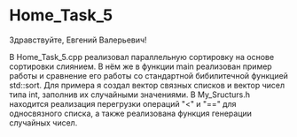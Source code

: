 # Home_Task_5

Здравствуйте, Евгений Валерьевич!

В Home_Task_5.cpp реализовал параллельную сортировку на основе сортировки слиянием. В нём же в функции main реализован пример работы и сравнение его работы со стандартной бибилитечной функцией std::sort. Для примера я создал вектор связных списков и вектор чисел типа int, заполнив их случайными значениями. В My_Sructurs.h находится реализация перегрузки операций "<" и "==" для односвязного списка, а также реализована функция генерации случайных чисел.